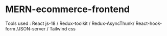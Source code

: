 # MERN-ecommerce-frontend
Tools used : React js-18 / Redux-toolkit / Redux-AsyncThunk/  React-hook-form /JSON-server / Tailwind css 
